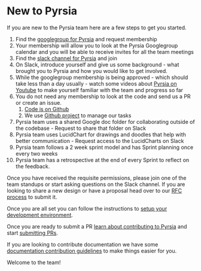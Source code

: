 # New to Pyrsia

If you are new to the Pyrsia team here are a few steps to get you started.

1. Find the [googlegroup for Pyrsia](https://groups.google.com/g/pyrsia) and request membership
2. Your membership will allow you to look at the Pyrsia Googlegroup calendar and you will be able to receive invites for all the team meetings
3. Find the [slack channel for Pyrsia](https://cdeliveryfdn.slack.com/join/shared_invite/zt-1eryue9cw-9YpgrfIfsTcDS~hGHchURg) and join
4. On Slack, introduce yourself and give us some background - what brought you to Pyrsia and how you would like to get involved.
5. While the googlegroup membership is being approved - which should take less than a day usually - watch some videos about [Pyrsia on Youtube](https://www.youtube.com/channel/UClPQKloIElvJk7EdSST3W5g) to make yourself familiar with the team and progress so far
6. You do not need any membership to look at the code and send us a PR or create an issue.
   1. [Code is on Github](https://github.com/pyrsia)
   2. We use [Github project](https://github.com/orgs/pyrsia/projects/3) to manage our tasks
7. Pyrsia team uses a shared Google doc folder for collaborating outside of the codebase - Request to share that folder on Slack
8. Pyrsia team uses LucidChart for drawings and doodles that help with better communication - Request access to the LucidCharts on Slack
9. Pyrsia team follows a 2 week sprint model and has Sprint planning once every two weeks
10. Pyrsia team has a retrospective at the end of every Sprint to reflect on the feedback.

Once you have received the requisite permissions, please join one of the team standups or start asking questions on the Slack channel. If you are looking to share a new design or have a proposal head over to our [RFC process](https://pyrsia.io/docs/community/rfc/) to submit it.

Once you are all set you can follow the instructions to [setup your development environment](./local_dev_setup.md/).

Once you are ready to submit a PR [learn about contributing to Pyrsia](./contributing.md) and start [submitting PRs](https://pyrsia.io/docs/community/get_involved/submit_pr/).

If you are looking to contribute documentation we have some [documentation contribution guidelines](./doc_workflow.md) to make things easier for you.

Welcome to the team!
